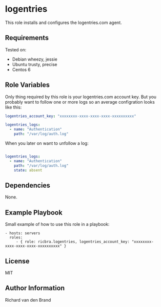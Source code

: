 logentries
==========

This role installs and configures the logentries.com agent.

Requirements
------------

Tested on:
- Debian wheezy, jessie
- Ubuntu trusty, precise
- Centos 6

Role Variables
--------------

Only thing required by this role is your logentries.com account key. But you probably want to follow one or more logs so
an average configration looks like this:

```yml
logentries_account_key: "xxxxxxxx-xxxx-xxxx-xxxx-xxxxxxxxxx"

logentries_logs:
  - name: "Authentication"
    path: "/var/log/auth.log"

```

When you later on want to unfollow a log:

```yml

logentries_logs:
  - name: "Authentication"
    path: "/var/log/auth.log"
    state: absent

```

Dependencies
------------

None.

Example Playbook
----------------

Small example of how to use this role in a playbook:

    - hosts: servers
      roles:
         - { role: ricbra.logentries, logentries_account_key: "xxxxxxxx-xxxx-xxxx-xxxx-xxxxxxxxxx" }

License
-------

MIT

Author Information
------------------

Richard van den Brand
